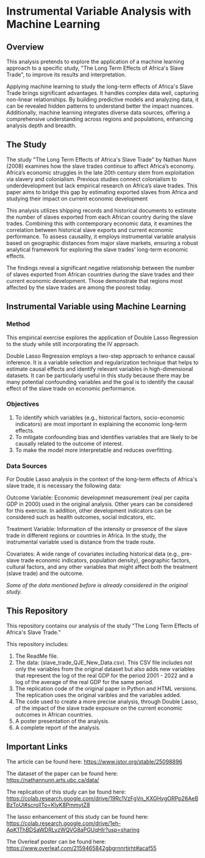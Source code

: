 # **Instrumental Variable Analysis with Machine Learning**

## Overview
This analysis pretends to explore the application of a machine learning approach to a specific study, "The Long Term Effects of Africa's Slave Trade", to improve its results and interpretation. 

Applying machine learning to study the long-term effects of Africa's Slave Trade brings significant advantages. It handles complex data well, capturing non-linear relationships. By building predictive models and analyzing data, it can be revealed hidden patterns to understand better the impact nuances. Additionally, machine learning integrates diverse data sources, offering a comprehensive understanding across regions and populations, enhancing analysis depth and breadth.

## The Study

The study "The Long Term Effects of Africa's Slave Trade" by Nathan Nunn (2008) examines how the slave trades continue to affect Africa’s economy. Africa’s economic struggles in the late 20th century
stem from exploitation via slavery and colonialism. Previous studies connect colonialism to underdevelopment but lack empirical research on Africa’s slave trades. This paper aims to bridge this
gap by estimating exported slaves from Africa and studying their impact on current economic development

This analysis utilizes shipping records and historical documents to estimate the number of slaves exported from each African country during the slave trades. Combining this with contemporary economic data, it examines the correlation between historical slave exports and current economic performance. To assess causality, it employs instrumental variable analysis based on geographic distances from major slave markets, ensuring a robust analytical framework for exploring the slave trades’ long-term economic effects.

The findings reveal a significant negative relationship between the number of slaves exported from African countries during the slave trades and their current economic development. Those demonstrate that regions most affected by the slave trades are among the poorest today.

## Instrumental Variable using Machine Learning

### Method

This empirical exercise explores the application of Double Lasso Regression to the study while still incorporating the IV approach. 

Double Lasso Regression employs a two-step approach to enhance causal inference. It is a variable selection and regularization technique that helps to estimate causal effects and identify relevant variables in high-dimensional datasets. It can be particularly useful in this study because there may be many potential confounding variables and the goal is to identify the causal effect of the slave trade on economic performance.

### Objectives

1. To identify which variables (e.g., historical factors, socio-economic indicators) are most important in explaining the economic long-term effects.
2. To mitigate confounding bias and identifies variables that are likely to be causally related to the outcome of interest.
3. To make the model more interpretable and reduces overfitting.

### Data Sources

For Double Lasso analysis in the context of the long-term effects of Africa's slave trade, it is necessary the following data:

Outcome Variable: Economic developmnet measurement (real per capita GDP in 2000) used in the original analysis. Other years can be considered for this exercise. In addition, other development indicators can be considered such as health outcomes, social indicators, etc.

Treatment Variable: Information of the intensity or presence of the slave trade in different regions or countries in Africa. In the study, the instrumental variable used is distance from the trade route.

Covariates: A wide range of covariates including historical data (e.g., pre-slave trade economic indicators, population density), geographic factors, cultural factors, and any other variables that might affect both the treatment (slave trade) and the outcome.

*Some of the data mentioned before is already considered in the original study.*

## This Repository

This repository contains our analysis of the study "The Long Term Effects of Africa's Slave Trade."

This repository includes:

1.  The ReadMe file.
2.  The data: (slave_trade_QJE_New_Data.csv). This CSV file includes not only the variables from the original dataset but also adds new variables that represent the log of the real GDP for the period 2001 - 2022 and a log of the average of the real GDP for the same period.
3. The replication code of the original paper in Python and HTML versions. The replication uses the original varibles and the variables added.
4. The code used to create a more precise analysis, through Double Lasso, of the impact of the slave trade exposure on the current economic outcomes in African countries. 
5. A poster presentation of the analysis.
6. A complete report of the analysis.

## Important Links

The article can be found here: https://www.jstor.org/stable/25098896

The dataset of the paper can be found here: https://nathannunn.arts.ubc.ca/data/

The replication of this study can be found here: https://colab.research.google.com/drive/19Rc1VzFgVn_KXGHygORPp26AeBBzToUl#scrollTo=KIyK8PmmytZ8

The lasso enhancement of this study can be found here: https://colab.research.google.com/drive/1eh-ApK1ThBDSaWDRLyzWQVG8aPGUqHlr?usp=sharing

The Overleaf poster can be found here: https://www.overleaf.com/2159465842gbgrnnrtjrht#acaf55  
